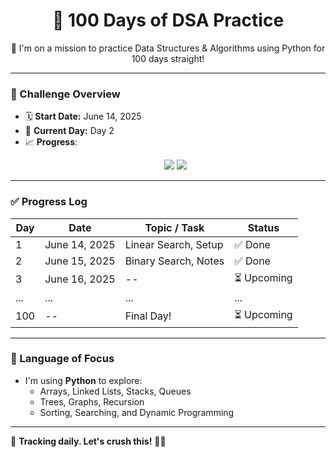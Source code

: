 <h1 align="center">💯 100 Days of DSA Practice</h1>

<p align="center">
  🚀 I'm on a mission to practice Data Structures & Algorithms using Python for 100 days straight!
</p>

---

### 📌 Challenge Overview

- 🗓️ **Start Date:** June 14, 2025  
- 🔁 **Current Day:** Day 2
- 📈 **Progress**:  
  <p align="center">
    <img src="https://img.shields.io/badge/Progress-2%25-blue?style=for-the-badge&logo=python&logoColor=white" />
    <img src="https://img.shields.io/badge/Consistency-2_days-green?style=for-the-badge&logo=github&logoColor=white" />
  </p>

---

### ✅ Progress Log

| Day | Date         | Topic / Task                | Status |
|-----|--------------|-----------------------------|--------|
| 1   | June 14, 2025 | Linear Search, Setup        | ✅ Done |
| 2   | June 15, 2025 | Binary Search, Notes        | ✅ Done |
| 3   | June 16, 2025 | --                          | ⏳ Upcoming |
| ... | ...          | ...                         | ...    |
| 100 | --           | Final Day!                  | ⏳ Upcoming |

---

### 🐍 Language of Focus

- I'm using **Python** to explore:
  - Arrays, Linked Lists, Stacks, Queues
  - Trees, Graphs, Recursion
  - Sorting, Searching, and Dynamic Programming

---

📌 **Tracking daily. Let's crush this!** 💪🔥
